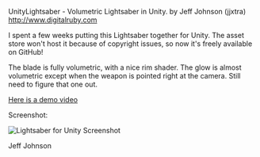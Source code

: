 UnityLightsaber - Volumetric Lightsaber in Unity.
by Jeff Johnson (jjxtra)
http://www.digitalruby.com

I spent a few weeks putting this Lightsaber together for Unity. The asset store won't host it because of copyright issues, so now it's freely available on GitHub!

The blade is fully volumetric, with a nice rim shader. The glow is almost volumetric except when the weapon is pointed right at the camera. Still need to figure that one out.

[Here is a demo video](https://youtu.be/qfCQdwYs23I)

Screenshot:

![Lightsaber for Unity Screenshot](https://www.digitalruby.com/wp-content/uploads/2015/04/VolumetricLightsaber.jpg)

Jeff Johnson


